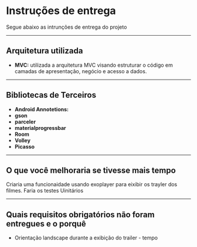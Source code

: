 Instruções de entrega
===================

Segue abaixo as intrunções de entrega do projeto

----------

Arquitetura utilizada
-------------

- **MVC:** utilizada a arquitetura MVC visando estruturar o código em camadas de apresentação, negócio e acesso a dados. 
----------

Bibliotecas de Terceiros
-------------
- **Android Annotetions:** 
- **gson** 
- **parceler** 
- **materialprogressbar**
- **Room** 
- **Volley** 
- **Picasso** 


----------

O que você melhoraria se tivesse mais tempo
-------------
Criaria  uma funcionaidade usando exoplayer para eixibir os trayler dos filmes.
Faria os testes Uinitários 


----------

Quais requisitos obrigatórios não foram entregues e o porquê 
-------------
- Orientação landscape durante a exibição do trailer - tempo 





